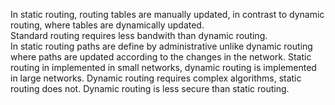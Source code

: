 In static routing, routing tables are manually updated, in contrast to dynamic routing, 
where tables are dynamically updated. <br>
Standard routing requires less bandwith than dynamic routing. <br>
In static routing paths are define by administrative unlike dynamic routing where paths are updated according to the changes in the network.
Static routing in implemented in small networks, dynamic routing is implemented in large networks.
Dynamic routing requires complex algorithms, static routing does not.
Dynamic routing is less secure than static routing.

